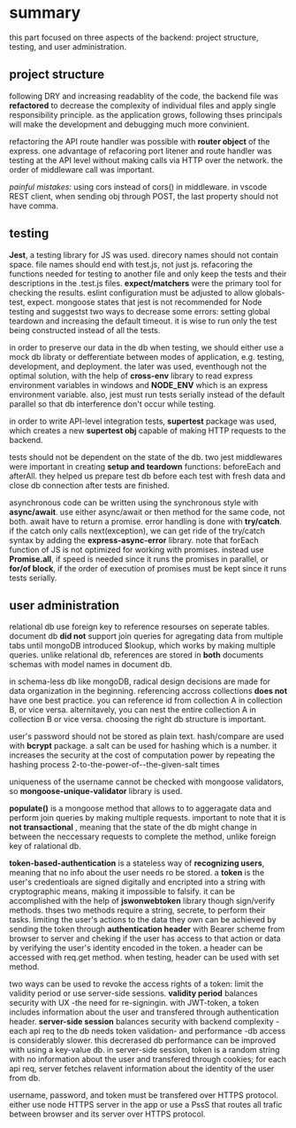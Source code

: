 # summary

this part focused on three aspects of the backend: project structure, testing, and user administration.

## project structure

following DRY and increasing readablity of the code, the backend file was **refactored** to decrease the complexity of individual files and apply single responsibility principle. as the application grows, following thses principals will make the development and debugging much more convinient.

refactoring the API route handler was possible with **router object** of the express. one advantage of refacoring port litener and route handler was testing at the API level without making calls via HTTP over the network. the order of middleware call was important. 

*painful mistakes:* using cors instead of cors() in middleware. in vscode REST client, when sending obj through POST, the last property should not have comma.

## testing

**Jest**, a testing library for JS was used. direcory names should not contain space. file names should end with test.js, not just js. refacoring the functions needed for testing to another file and only keep the tests and their descriptions in the .test.js files. **expect/matchers** were the primary tool for checking the results. eslint configuration must be adjusted to allow globals-test, expect. mongoose states that jest is not recommended for Node testing and suggestst two ways to decrease some errors: setting global teardown and increasing the default timeout. it is wise to run only the test being constructed instead of all the tests.

in order to preserve our data in the db when testing, we should either use a mock db libraty or defferentiate between modes of application, e.g. testing, development, and deployment. the later was used, eventhough not the optimal solution, with the help of **cross-env** library to read express environment variables in windows and **NODE_ENV** which is an express environment variable. also, jest must run tests serially instead of the default parallel so that db interference don't occur while testing.

in order to write API-level integration tests, **supertest** package was used, which creates a new **supertest obj** capable of making HTTP requests to the backend.

tests should not be dependent on the state of the db. two jest middlewares were important in creating **setup and teardown** functions: beforeEach and afterAll. they helped us prepare test db before each test with fresh data and close db connection after tests are finished.

asynchronous code can be written using the synchronous style with **async/await**. use either async/await or then method for the same code, not both. await have to return a promise. error handling is done with **try/catch**. if the catch only calls next(exception), we can get ride of the try/catch syntax by adding the **express-async-error** library.  note that forEach function of JS is not optimized for working with promises. instead use **Promise.all**, if speed is needed since it runs the promises in parallel, or **for/of block**, if the order of execution of promises must be kept since it runs tests serially.

## user administration

relational db use foreign key to reference resourses on seperate tables. document db **did not** support join queries for agregating data from multiple tabs until mongoDB introduced $lookup, which works by making multiple queries. unlike relational db, references are stored in **both** documents schemas with model names in document db.

in schema-less db like mongoDB, radical design decisions are made for data organization in the beginning. referencing accross collections **does not** have one best practice. you can reference id from collection A in collection B, or vice versa. alternitavely, you can nest the entire collection A in collection B or vice versa. choosing the right db structure is important.

user's password should not be stored as plain text. hash/compare are used with **bcrypt** package. a salt can be used for hashing which is a number. it increases the security at the cost of computation power by repeating the hashing process 2-to-the-power-of--the-given-salt times 

uniqueness of the username cannot be checked with mongoose validators, so **mongoose-unique-validator** library is used.

**populate()** is a mongoose method that allows to to aggeragate data and perform join queries by making multiple requests. important to note that it is **not transactional** , meaning that the state of the db might change in between the neccessary requests to complete the method, unlike foreign key of ralational db.

**token-based-authentication** is a stateless way of **recognizing users**, meaning that no info about the user needs ro be stored. a **token** is the user's credentioals are signed digitally and encripted into a string with cryptographic means, making it impossible to falsify. it can be accomplished with the help of **jswonwebtoken** library though sign/verify methods. thses two methods require a string, secrete, to perform their tasks. limiting the user's actions to the data they own can be achieved by sending the token through **authentication header** with Bearer scheme from browser to server and cheking if the user has access to that action or data by verifying the user's identity encoded in the token. a header can be accessed with req.get method. when testing, header can be used with set method. 

two ways can be used to revoke the access rights of a token: limit the validity period or use server-side sessions. 
**validity period** balances security with UX -the need for re-signingin. with JWT-token, a token includes information about the user and transfered through authentication header. 
**server-side session** balances security with backend complexity -each api req to the db needs token validation- and performance -db access is considerably slower. this decrerased db performance can be improved with using a key-value db. in server-side session, token is a random string with no information about the user and transfered through cookies; for each api req, server fetches relavent information about the identity of the user from db.

username, password, and token must be transfered over HTTPS protocol. either use node HTTPS server in the app or use a PssS that routes all trafic between browser and its server over HTTPS protocol.

 



